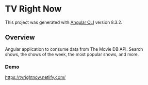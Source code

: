 # TV Right Now

This project was generated with [Angular CLI](https://github.com/angular/angular-cli) version 8.3.2.

## Overview

Angular application to consume data from The Movie DB API. Search shows, the shows of the week, the most popular shows, and more.

### Demo

https://tvrightnow.netlify.com/
